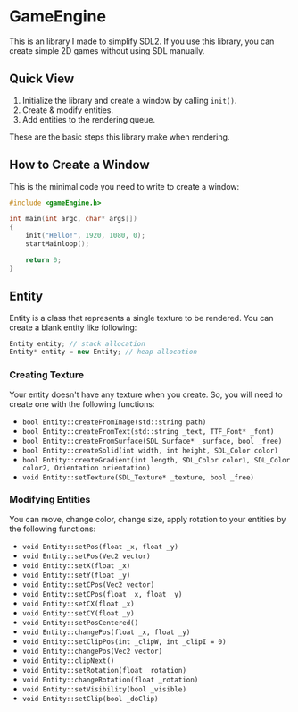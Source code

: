 # GameEngine

This is an library I made to simplify SDL2. If you use this library, you can create simple 2D games without using SDL manually.

## Quick View

1. Initialize the library and create a window by calling `init()`.
2. Create & modify entities.
3. Add entities to the rendering queue.

These are the basic steps this library make when rendering.

## How to Create a Window

This is the minimal code you need to write to create a window:
```cpp
#include <gameEngine.h>

int main(int argc, char* args[])
{
    init("Hello!", 1920, 1080, 0);
    startMainloop();

    return 0;
}
```

## Entity

Entity is a class that represents a single texture to be rendered. You can create a blank entity like following:
```cpp
Entity entity; // stack allocation
Entity* entity = new Entity; // heap allocation
```

### Creating Texture

Your entity doesn't have any texture when you create. So, you will need to create one with the following functions:
- `bool Entity::createFromImage(std::string path)`
- `bool Entity::createFromText(std::string _text, TTF_Font* _font)`
- `bool Entity::createFromSurface(SDL_Surface* _surface, bool _free)`
- `bool Entity::createSolid(int width, int height, SDL_Color color)`
- `bool Entity::createGradient(int length, SDL_Color color1, SDL_Color color2, Orientation orientation)`
- `void Entity::setTexture(SDL_Texture* _texture, bool _free)`

### Modifying Entities
You can move, change color, change size, apply rotation to your entities by the following functions:
- `void Entity::setPos(float _x, float _y)`
- `void Entity::setPos(Vec2 vector)`
- `void Entity::setX(float _x)`
- `void Entity::setY(float _y)`
- `void Entity::setCPos(Vec2 vector)`
- `void Entity::setCPos(float _x, float _y)`
- `void Entity::setCX(float _x)`
- `void Entity::setCY(float _y)`
- `void Entity::setPosCentered()`
- `void Entity::changePos(float _x, float _y)`
- `void Entity::setClipPos(int _clipW, int _clipI = 0)`
- `void Entity::changePos(Vec2 vector)`
- `void Entity::clipNext()`
- `void Entity::setRotation(float _rotation)`
- `void Entity::changeRotation(float _rotation)`
- `void Entity::setVisibility(bool _visible)`
- `void Entity::setClip(bool _doClip)`

